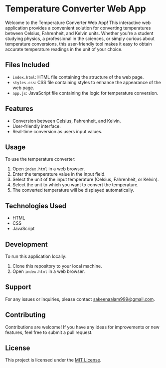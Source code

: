 # Temperature Converter Web App

Welcome to the Temperature Converter Web App! This interactive web application provides a convenient solution for converting temperatures between Celsius, Fahrenheit, and Kelvin units. Whether you're a student studying physics, a professional in the sciences, or simply curious about temperature conversions, this user-friendly tool makes it easy to obtain accurate temperature readings in the unit of your choice.

## Files Included

- `index.html`: HTML file containing the structure of the web page.
- `styles.css`: CSS file containing styles to enhance the appearance of the web page.
- `app.js`: JavaScript file containing the logic for temperature conversion.

## Features

- Conversion between Celsius, Fahrenheit, and Kelvin.
- User-friendly interface.
- Real-time conversion as users input values.

## Usage

To use the temperature converter:

1. Open `index.html` in a web browser.
2. Enter the temperature value in the input field.
3. Select the unit of the input temperature (Celsius, Fahrenheit, or Kelvin).
4. Select the unit to which you want to convert the temperature.
5. The converted temperature will be displayed automatically.

## Technologies Used

- HTML
- CSS
- JavaScript

## Development

To run this application locally:

1. Clone this repository to your local machine.
2. Open `index.html` in a web browser.

## Support

For any issues or inquiries, please contact sakeenaalam999@gmail.com.

## Contributing

Contributions are welcome! If you have any ideas for improvements or new features, feel free to submit a pull request.

## License

This project is licensed under the [MIT License](LICENSE).
